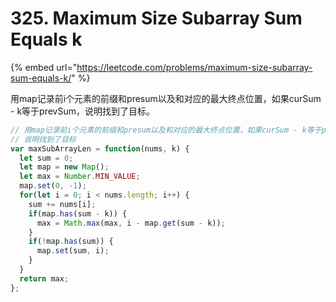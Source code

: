 # 325. Maximum Size Subarray Sum Equals k

{% embed url="https://leetcode.com/problems/maximum-size-subarray-sum-equals-k/" %}

用map记录前i个元素的前缀和presum以及和对应的最大终点位置，如果curSum - k等于prevSum，说明找到了目标。

```javascript
// 用map记录前i个元素的前缀和presum以及和对应的最大终点位置，如果curSum - k等于prevSum，
// 说明找到了目标
var maxSubArrayLen = function(nums, k) {
  let sum = 0;
  let map = new Map();
  let max = Number.MIN_VALUE;
  map.set(0, -1);
  for(let i = 0; i < nums.length; i++) {
    sum += nums[i];
    if(map.has(sum - k)) {
      max = Math.max(max, i - map.get(sum - k));
    }
    if(!map.has(sum)) {
      map.set(sum, i);
    }
  }
  return max;
};
```

